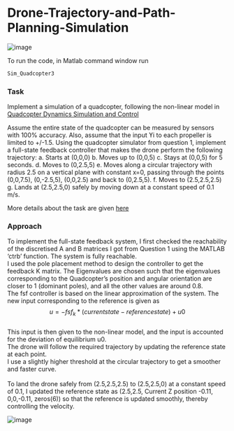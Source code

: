 # Drone-Trajectory-and-Path-Planning-Simulation

![image](https://github.com/Sk4587/Drone-Trajectory-and-Path-Planning-Simulation/assets/46374770/174e3595-d43a-48c9-bb40-6f2b55240289)

To run the code, in Matlab command window run
```sh
Sim_Quadcopter3
```
### Task

Implement a simulation of a quadcopter, following the non-linear model in [Quadcopter Dynamics Simulation and Control](https://andrew.gibiansky.com/blog/physics/quadcopter-dynamics/)

Assume the entire state of the quadcopter can be measured by sensors with 100% accuracy. Also, assume that the input ϒi to each propeller is limited to +/-1.5. Using the quadcopter simulator from question 1, implement a full-state feedback controller that makes the drone perform the following trajectory:
a. Starts at (0,0,0) 
b. Moves up to (0,0,5) 
c. Stays at (0,0,5) for 5 seconds. 
d. Moves to (0,2.5,5)
e. Moves along a circular trajectory with radius 2.5 on a vertical plane with constant x=0, passing through the points (0,0,7.5), (0,-2.5,5), (0,0,2.5) and back to (0,2.5,5).
f. Moves to (2.5,2.5,2.5)
g. Lands at (2.5,2.5,0) safely by moving down at a constant speed of 0.1 m/s.

More details about the task are given [here](https://github.com/Sk4587/Drone-Trajectory-and-Path-Planning-Simulation/blob/main/QuadcopterCoursework.pdf)

### Approach
To implement the full-state feedback system, I first checked the reachability of the discretised A and B matrices I got from Question 1 using the MATLAB ‘ctrb’ function. The system is fully reachable.
<br>
I used the pole placement method to design the controller to get the feedback K matrix. The Eigenvalues are chosen such that the eigenvalues corresponding to the Quadcopter’s position and angular orientation are closer to 1 (dominant poles), and all the other values are around 0.8. 
<br>
The fsf controller is based on the linear approximation of the system. The new input corresponding to the reference is given as
<br>
$$u= -fsf_k*(current state-reference state) +u0$$
<br>
This input is then given to the non-linear model, and the input is accounted for the deviation of equilibrium u0. 
<br>
The drone will follow the required trajectory by updating the reference state at each point. 
<br>
I use a slightly higher threshold at the circular trajectory to get a smoother and faster curve.
<br>
<br>
To land the drone safely from (2.5,2.5,2.5) to (2.5,2.5,0) at a constant speed of 0.1, I updated the reference state as (2.5,2.5, Current Z position -0.11, 0,0,-0.11, zeros(6)) so that the reference is updated smoothly, thereby controlling the velocity.

![image](https://github.com/Sk4587/Drone-Trajectory-and-Path-Planning-Simulation/assets/46374770/96bd8289-22b0-4eae-ab6d-09c8e533c454)




